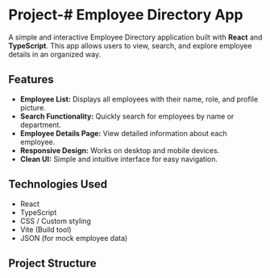 # Project-# Employee Directory App

A simple and interactive Employee Directory application built with **React** and **TypeScript**. This app allows users to view, search, and explore employee details in an organized way.

## Features

- **Employee List:** Displays all employees with their name, role, and profile picture.
- **Search Functionality:** Quickly search for employees by name or department.
- **Employee Details Page:** View detailed information about each employee.
- **Responsive Design:** Works on desktop and mobile devices.
- **Clean UI:** Simple and intuitive interface for easy navigation.

## Technologies Used

- React
- TypeScript
- CSS / Custom styling
- Vite (Build tool)
- JSON (for mock employee data)

## Project Structure

